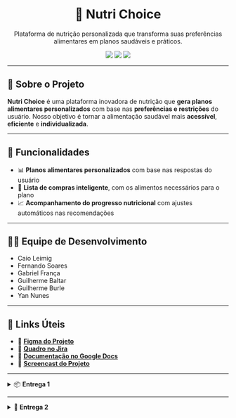<h1 align="center">🥗 Nutri Choice</h1>

<p align="center">
  Plataforma de nutrição personalizada que transforma suas preferências alimentares em planos saudáveis e práticos.
</p>

<p align="center">
  <img src="https://img.shields.io/badge/status-em%20desenvolvimento-blue?style=flat-square">
  <img src="https://img.shields.io/badge/framework-Django-green?style=flat-square">
  <img src="https://img.shields.io/badge/design-Figma-purple?style=flat-square">
</p>

---

## 🚀 Sobre o Projeto

**Nutri Choice** é uma plataforma inovadora de nutrição que **gera planos alimentares personalizados** com base nas **preferências e restrições** do usuário. Nosso objetivo é tornar a alimentação saudável mais **acessível**, **eficiente** e **individualizada**.

---

## 📌 Funcionalidades

- 📊 **Planos alimentares personalizados** com base nas respostas do usuário  
- 🛒 **Lista de compras inteligente**, com os alimentos necessários para o plano  
- 📈 **Acompanhamento do progresso nutricional** com ajustes automáticos nas recomendações  

---

## 👨‍💻 Equipe de Desenvolvimento

- Caio Leimig  
- Fernando Soares  
- Gabriel França  
- Guilherme Baltar  
- Guilherme Burle  
- Yan Nunes

---

## 🔗 Links Úteis

- 🎨 [**Figma do Projeto**](https://www.figma.com/design/jQSgfpDlNCRetoDEvQjKXb/Untitled?node-id=0-1&p=f&t=L4Ae5OJ66n1Ktpue-0)  
- 📌 [**Quadro no Jira**](https://nutrichoic.atlassian.net/jira/software/projects/NUT/boards/3)  
- 📄 [**Documentação no Google Docs**](https://docs.google.com/document/d/1g-iEXbBWo8eqiBazO2CRx4VPKwG2W7-mh7Tq9704AgU/edit?tab=t.0)  
- 🎥 [**Screencast do Projeto**](https://youtu.be/tU3ncCQZz28)

---

<details>
<summary>📦 <strong>Entrega 1</strong></summary>

### 🔍 Visão Geral

![Entrega 1 - Quadro](https://github.com/user-attachments/assets/00a49322-2f32-4162-b0a8-ea3d50052a46)  
![Entrega 1 - Tela](https://github.com/user-attachments/assets/b727bb05-9185-4612-9eda-ea1c8a633c3c)

</details>

---

<details>
<summary>🚀 <strong>Entrega 2</strong></summary>

### 🤝 Programação em Par

Para otimizar o desenvolvimento e garantir entregas de qualidade, decidimos organizar nossa equipe em duplas, com cada uma responsável por uma história específica. Essa abordagem ajudou a manter o foco em tarefas claras e divididas, aumentando a eficiência no desenvolvimento de cada funcionalidade e permitindo que cada dupla se aprofundasse nas necessidades específicas de cada história.
As sessões de pareamento aconteceram via Discord, com compartilhamento de tela, o que facilitou a comunicação instantânea e a revisão de código em tempo real. Fernando e França, por exemplo, ficaram responsáveis por uma das histórias e, com a ajuda do pareamento, conseguiram revisar o código em tempo real, discutindo e ajustando a implementação rapidamente. Caio e Yan trabalharam em outra história, também compartilhando suas telas e resolvendo dúvidas assim que surgiam, o que ajudou a manter o fluxo de trabalho ágil. Burle, em sua dupla, contribuiu com suas experiências e soluções criativas, agregando ainda mais valor à colaboração entre todos.
Esse modelo de trabalho, com colaboração constante, não só acelerou o processo de desenvolvimento, mas também reduziu o retrabalho, já que as dúvidas eram resolvidas na hora e todos estavam alinhados com as decisões do projeto. A troca contínua de ideias e a revisão mútua de código garantiram uma qualidade superior no produto final. Com todos os membros colaborando de maneira tão integrada, conseguimos entregar um código mais robusto, sem erros, e perfeitamente alinhado com as expectativas do cliente, elevando a qualidade geral do projeto.

---

### ✅ Histórias Implementadas

#### 🧾 História 1 – Responder questionário
![image](https://github.com/user-attachments/assets/41fdb94e-7714-4310-816b-962f1f091d8d)

####  História 8 – Dicas de alimentação
![image](https://github.com/user-attachments/assets/a19e3a9e-31b5-4f72-9f59-c09182aefb47)
![image](https://github.com/user-attachments/assets/0de9c6ea-3d53-48a3-995a-922ba51375a3)

#### 🍽️ História 2 – Geração de Cardápio Personalizado  
![image](https://github.com/user-attachments/assets/079c880d-bd3b-4b40-b36c-4416e94a937e)


---

### 🗂️ Jira - Sprint 01

#### 🔃 Backlog  
![image](https://github.com/user-attachments/assets/ecee12c4-79ee-476a-a16c-640eee7c7374)

#### 🛠️ Board  
![image](https://github.com/user-attachments/assets/cca0b168-7336-46de-ab17-f2efda99bff5)

- 📌 [**Quadro no Jira Atualizado**](https://nutrichoic.atlassian.net/jira/software/projects/NUT/boards/3)  
- 📄 [**Histórias no Google Docs**](https://docs.google.com/document/d/1g-iEXbBWo8eqiBazO2CRx4VPKwG2W7-mh7Tq9704AgU/edit?tab=t.0)

## 🚀 Deploy

- 🌐 [**Acesse o site**](https://projetodjango-e7fvgbbchbapdvgn.brazilsouth-01.azurewebsites.net/login/)  
- 🎥 [**Screencast com as 3 Histórias Implementadas**](https://youtu.be/08-acdYSACA)

---

## ⚠️ Issues / Bug Tracker
![image](https://github.com/user-attachments/assets/5fa13a52-cb6c-49fa-9e76-9f261b12a33c)

---

<details>
<summary>🚀 <strong>Entrega 3</strong></summary>

### 🔍 Visão Geral

</details>


